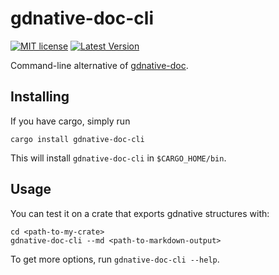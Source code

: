 # gdnative-doc-cli


[![MIT license](https://img.shields.io/badge/License-MIT-green.svg)](https://github.com/arnaudgolfouse/gdnative-doc-rs/blob/main/LICENSE)
[![Latest Version](https://img.shields.io/crates/v/gdnative-doc.svg)](https://crates.io/crates/gdnative-doc-cli)

Command-line alternative of [gdnative-doc](https://crates.io/crates/gdnative-doc).

## Installing

If you have cargo, simply run 
```
cargo install gdnative-doc-cli
```
This will install `gdnative-doc-cli` in `$CARGO_HOME/bin`.

## Usage

You can test it on a crate that exports gdnative structures with:
```
cd <path-to-my-crate>
gdnative-doc-cli --md <path-to-markdown-output>
```

To get more options, run `gdnative-doc-cli --help`.

